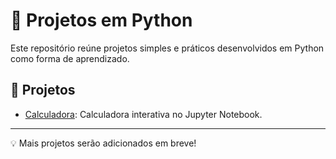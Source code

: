 # 🐍 Projetos em Python

Este repositório reúne projetos simples e práticos desenvolvidos em Python como forma de aprendizado.

## 📂 Projetos

- [Calculadora](./CalculadoraPython.ipynb): Calculadora interativa no Jupyter Notebook.

---

💡 Mais projetos serão adicionados em breve!
